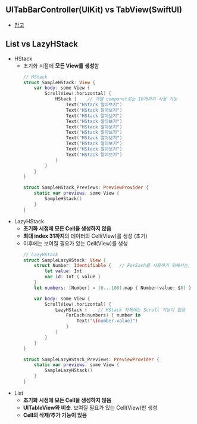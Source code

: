 ## UITabBarController(UIKit) vs TabView(SwiftUI)
- [참고](https://github.com/Jinoo9622/iOS/blob/master/Chapter5/03_CafeApp%26SwiftUI/Samples/UITabBarController_TabView.playground/Contents.swift)

## List vs LazyHStack
- HStack
  - 초기화 시점에 **모든 View를 생성**함
    ```swift
    // HStack
    struct SampleHStack: View {
        var body: some View {
            ScrollView(.horizontal) {
                HStack {    // 개별 componet로는 10개까지 사용 가능
                    Text("HStack 알아보기")
                    Text("HStack 알아보기")
                    Text("HStack 알아보기")
                    Text("HStack 알아보기")
                    Text("HStack 알아보기")
                    Text("HStack 알아보기")
                    Text("HStack 알아보기")
                    Text("HStack 알아보기")
                    Text("HStack 알아보기")
                    Text("HStack 알아보기")
                }
            }
        }
    }

    struct SampleHStack_Previews: PreviewProvider {
        static var previews: some View {
            SampleHStack()
        }
    }
    ```
- LazyHStack
  - **초기화 시점에 모든 Cell을 생성하지 않음**
  - **최대 index 31까지**의 데이터의 Cell(View)를 생성 (초기)
  - 이후에는 보여질 필요가 있는 Cell(View)를 생성
    ```swift
    // LazyHStack
    struct SampleLazyHStack: View {
        struct Number: Identifiable {   // ForEach를 사용하기 위해서는, Identifiable Protocol을 따라야함
            let value: Int
            var id: Int { value }
        }
        let numbers: [Number] = (0...100).map { Number(value: $0) }

        var body: some View {
            ScrollView(.horizontal) {
                LazyHStack {    // HStack 자체에는 Scroll 기능이 없음
                    ForEach(numbers) { number in
                        Text("\(number.value)")
                    }
                }
            }
        }
    }

    struct SampleLazyHStack_Previews: PreviewProvider {
        static var previews: some View {
            SampleLazyHStack()
        }
    }
    ```
- List
  - **초기화 시점에 모든 Cell을 생성하지 않음**
  - **UITableView와 비슷**. 보여질 필요가 있는 Cell(View)만 생성
  - **Cell의 삭제/추가 기능이 있음**
